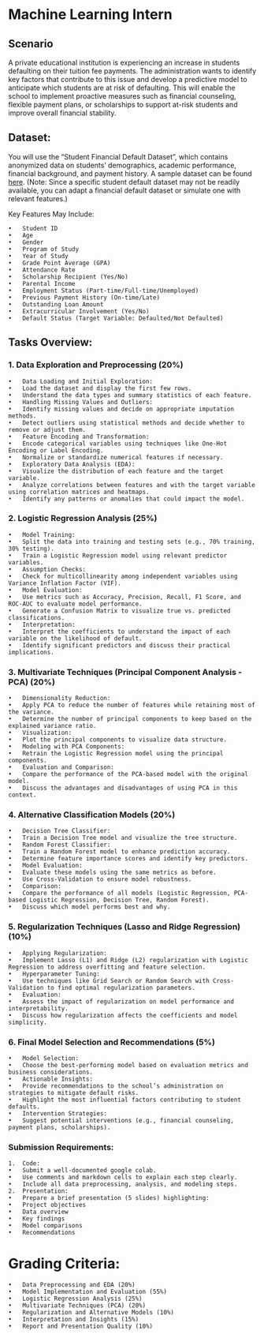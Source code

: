 # Machine Learning Intern
## Scenario

A private educational institution is experiencing an increase in students defaulting on their tuition fee payments. The administration wants to identify key factors that contribute to this issue and develop a predictive model to anticipate which students are at risk of defaulting. This will enable the school to implement proactive measures such as financial counseling, flexible payment plans, or scholarships to support at-risk students and improve overall financial stability.

## Dataset:

You will use the “Student Financial Default Dataset”, which contains anonymized data on students’ demographics, academic performance, financial background, and payment history. A sample dataset can be found [here](https://github.com/fragotesac/ml-intern/blob/main/student_default_dataset.csv). (Note: Since a specific student default dataset may not be readily available, you can adapt a financial default dataset or simulate one with relevant features.)

Key Features May Include:

	•	Student ID
	•	Age
	•	Gender
	•	Program of Study
	•	Year of Study
	•	Grade Point Average (GPA)
	•	Attendance Rate
	•	Scholarship Recipient (Yes/No)
	•	Parental Income
	•	Employment Status (Part-time/Full-time/Unemployed)
	•	Previous Payment History (On-time/Late)
	•	Outstanding Loan Amount
	•	Extracurricular Involvement (Yes/No)
	•	Default Status (Target Variable: Defaulted/Not Defaulted)

## Tasks Overview:

### 1. Data Exploration and Preprocessing (20%)

	•	Data Loading and Initial Exploration:
	•	Load the dataset and display the first few rows.
	•	Understand the data types and summary statistics of each feature.
	•	Handling Missing Values and Outliers:
	•	Identify missing values and decide on appropriate imputation methods.
	•	Detect outliers using statistical methods and decide whether to remove or adjust them.
	•	Feature Encoding and Transformation:
	•	Encode categorical variables using techniques like One-Hot Encoding or Label Encoding.
	•	Normalize or standardize numerical features if necessary.
	•	Exploratory Data Analysis (EDA):
	•	Visualize the distribution of each feature and the target variable.
	•	Analyze correlations between features and with the target variable using correlation matrices and heatmaps.
	•	Identify any patterns or anomalies that could impact the model.

### 2. Logistic Regression Analysis (25%)

	•	Model Training:
	•	Split the data into training and testing sets (e.g., 70% training, 30% testing).
	•	Train a Logistic Regression model using relevant predictor variables.
	•	Assumption Checks:
	•	Check for multicollinearity among independent variables using Variance Inflation Factor (VIF).
	•	Model Evaluation:
	•	Use metrics such as Accuracy, Precision, Recall, F1 Score, and ROC-AUC to evaluate model performance.
	•	Generate a Confusion Matrix to visualize true vs. predicted classifications.
	•	Interpretation:
	•	Interpret the coefficients to understand the impact of each variable on the likelihood of default.
	•	Identify significant predictors and discuss their practical implications.

### 3. Multivariate Techniques (Principal Component Analysis - PCA) (20%)

	•	Dimensionality Reduction:
	•	Apply PCA to reduce the number of features while retaining most of the variance.
	•	Determine the number of principal components to keep based on the explained variance ratio.
	•	Visualization:
	•	Plot the principal components to visualize data structure.
	•	Modeling with PCA Components:
	•	Retrain the Logistic Regression model using the principal components.
	•	Evaluation and Comparison:
	•	Compare the performance of the PCA-based model with the original model.
	•	Discuss the advantages and disadvantages of using PCA in this context.

### 4. Alternative Classification Models (20%)

	•	Decision Tree Classifier:
	•	Train a Decision Tree model and visualize the tree structure.
	•	Random Forest Classifier:
	•	Train a Random Forest model to enhance prediction accuracy.
	•	Determine feature importance scores and identify key predictors.
	•	Model Evaluation:
	•	Evaluate these models using the same metrics as before.
	•	Use Cross-Validation to ensure model robustness.
	•	Comparison:
	•	Compare the performance of all models (Logistic Regression, PCA-based Logistic Regression, Decision Tree, Random Forest).
	•	Discuss which model performs best and why.

### 5. Regularization Techniques (Lasso and Ridge Regression) (10%)

	•	Applying Regularization:
	•	Implement Lasso (L1) and Ridge (L2) regularization with Logistic Regression to address overfitting and feature selection.
	•	Hyperparameter Tuning:
	•	Use techniques like Grid Search or Random Search with Cross-Validation to find optimal regularization parameters.
	•	Evaluation:
	•	Assess the impact of regularization on model performance and interpretability.
	•	Discuss how regularization affects the coefficients and model simplicity.

### 6. Final Model Selection and Recommendations (5%)

	•	Model Selection:
	•	Choose the best-performing model based on evaluation metrics and business considerations.
	•	Actionable Insights:
	•	Provide recommendations to the school’s administration on strategies to mitigate default risks.
	•	Highlight the most influential factors contributing to student defaults.
	•	Intervention Strategies:
	•	Suggest potential interventions (e.g., financial counseling, payment plans, scholarships).

### Submission Requirements:

	1.	Code:
	•	Submit a well-documented google colab.
	•	Use comments and markdown cells to explain each step clearly.
	•	Include all data preprocessing, analysis, and modeling steps.
	2.	Presentation:
	•	Prepare a brief presentation (5 slides) highlighting:
	•	Project objectives
	•	Data overview
	•	Key findings
	•	Model comparisons
	•	Recommendations

# Grading Criteria:

	•	Data Preprocessing and EDA (20%)
	•	Model Implementation and Evaluation (55%)
	•	Logistic Regression Analysis (25%)
	•	Multivariate Techniques (PCA) (20%)
	•	Regularization and Alternative Models (10%)
	•	Interpretation and Insights (15%)
	•	Report and Presentation Quality (10%)

